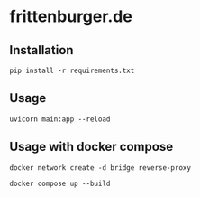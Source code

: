 # frittenburger.de


## Installation
```
pip install -r requirements.txt
```

## Usage

```
uvicorn main:app --reload
```

## Usage with docker compose

```
docker network create -d bridge reverse-proxy
```

```
docker compose up --build
```


